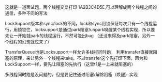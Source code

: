这就是一道面试题，两个线程交叉打印 1A2B3C4D5E,可以理解成两个线程之间的通信，多种不同的写法

LockSupport版本和sync/lock的不同，lock和sync用锁保证每次只有一个线程运行，用锁锁住，locksupport是通过park阻塞/unpark唤醒某个线程实现，所以要先让一开始就park的线程运行，不然可能出bug （还没来得及park阻塞，另外一个线程的幻想就过来了）

TransferQueue也是Locksupport一样允许多线程同时跑， 利用transfer直接就阻塞的原理，来让另外一个线程来take。不过transfer这个先打印下面，因为和LockSupport一样，要先让阻塞的先执行（这里t1是一上来就阻塞的）

多线程同时跑是没问题的，但是要记住通过阻塞/解除阻塞（唤醒）实现
